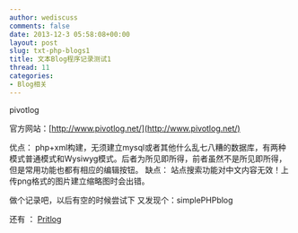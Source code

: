 ```yaml
---
author: wediscuss
comments: false
date: 2013-12-3 05:58:08+00:00
layout: post
slug: txt-php-blogs1
title: 文本Blog程序记录测试1
thread: 11
categories:
- Blog相关
---
```


pivotlog

官方网站：[http://www.pivotlog.net/](http://www.pivotlog.net/)

优点：
php+xml构建，无须建立mysql或者其他什么乱七八糟的数据库，有两种模式普通模式和Wysiwyg模式。后者为所见即所得，前者虽然不是所见即所得，但是常用功能也都有相应的编辑按钮。
缺点：
站点搜索功能对中文内容无效！上传png格式的图片建立缩略图时会出错。

做个记录吧，以后有空的时候尝试下
又发现个：simplePHPblog

还有 ： [Pritlog](http://hardkap.net/pritlog/)
